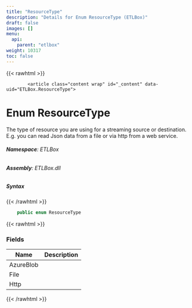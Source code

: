 ```yaml
---
title: "ResourceType"
description: "Details for Enum ResourceType (ETLBox)"
draft: false
images: []
menu:
  api:
    parent: "etlbox"
weight: 10317
toc: false
---
```


{{< rawhtml >}}

            <article class="content wrap" id="_content" data-uid="ETLBox.ResourceType">
  <h1 id="ETLBox_ResourceType" data-uid="ETLBox.ResourceType" class="text-break">Enum ResourceType
</h1>
  <div class="markdown level0 summary"><p>The type of resource you are using for a streaming source or destination.
E.g. you can read Json data from a file or via http from a web service.</p>
</div>
  <div class="markdown level0 conceptual"></div>
<h6><strong>Namespace</strong>: ETLBox</h6>
  <h6><strong>Assembly</strong>: ETLBox.dll</h6>
  <h5 id="ETLBox_ResourceType_syntax">Syntax</h5>
{{< /rawhtml >}}

```C#
    public enum ResourceType
```

{{< rawhtml >}}
  <h3 id="fields">Fields
</h3>
  <table class="table table-bordered table-condensed">
    <thead>
      <tr>
        <th>Name</th>
        <th>Description</th>
      </tr>
    <thead>
    <tbody>
      <tr>
        <td id="ETLBox_ResourceType_AzureBlob">AzureBlob</td>
        <td></td>
      </tr>
      <tr>
        <td id="ETLBox_ResourceType_File">File</td>
        <td></td>
      </tr>
      <tr>
        <td id="ETLBox_ResourceType_Http">Http</td>
        <td></td>
      </tr>
    </tbody>
  </thead></thead></table>

{{< /rawhtml >}}
